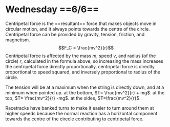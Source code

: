# Wednesday ==6/6==

Centripetal force is the ==resultant== force that makes objects move in circular motion, and it always points towards the centre of the circle. 
Centripetal force can be provided by gravity, tension, friction, and magnetism.
$$F_C = \frac{mv^2}{r}$$
Centripetal force is affected by the mass $m$, speed $v$, and radius (of the circle) $r$, calculated in the formula above, so increasing the mass increases the centripetal force directly proportionally. centripetal force is directly proportional to speed squared, and inversely proportional to radius of the circle.

The tension will be at a maximum when the string is directly down, and at a minimum when pointed up. at the bottom, $T= \frac{mv^2}{r} + mg$. at the top, $T= \frac{mv^2}{r} -mg$. at the sides, $T=\frac{mv^2}{r}$.

Racetracks have banked turns to make it easier to turn around them at higher speeds because the normal reaction has a horizontal component towards the centre of the cirecle contributing to centripetal force.